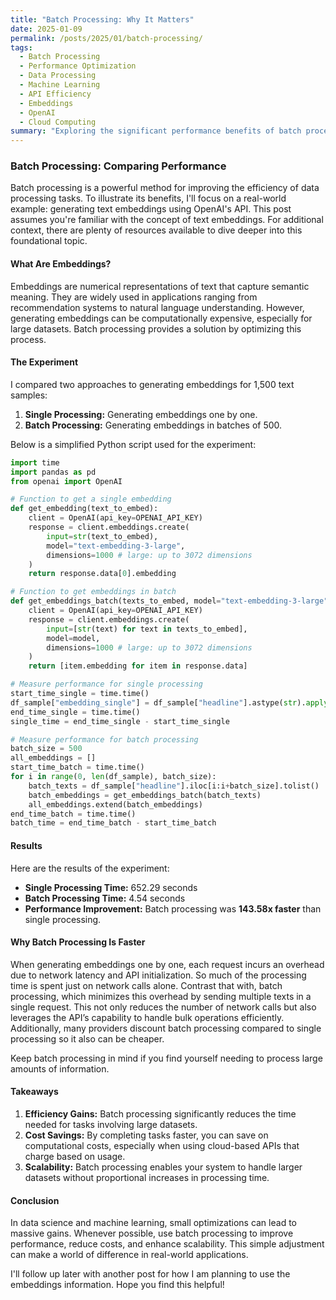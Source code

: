 ```yaml
---
title: "Batch Processing: Why It Matters"
date: 2025-01-09
permalink: /posts/2025/01/batch-processing/
tags:
  - Batch Processing
  - Performance Optimization
  - Data Processing
  - Machine Learning
  - API Efficiency
  - Embeddings
  - OpenAI
  - Cloud Computing
summary: "Exploring the significant performance benefits of batch processing over single processing through a real-world example of generating text embeddings with OpenAI's API. This post highlights how small optimizations can lead to massive efficiency gains in data processing and machine learning tasks."
---
```


### Batch Processing: Comparing Performance

Batch processing is a powerful method for improving the efficiency of data processing tasks. To illustrate its benefits, I'll focus on a real-world example: generating text embeddings using OpenAI's API. This post assumes you're familiar with the concept of text embeddings. For additional context, there are plenty of resources available to dive deeper into this foundational topic.

#### What Are Embeddings?
Embeddings are numerical representations of text that capture semantic meaning. They are widely used in applications ranging from recommendation systems to natural language understanding. However, generating embeddings can be computationally expensive, especially for large datasets. Batch processing provides a solution by optimizing this process.

#### The Experiment
I compared two approaches to generating embeddings for 1,500 text samples:

1. **Single Processing:** Generating embeddings one by one.
2. **Batch Processing:** Generating embeddings in batches of 500.

Below is a simplified Python script used for the experiment:

```python
import time
import pandas as pd
from openai import OpenAI

# Function to get a single embedding
def get_embedding(text_to_embed):
    client = OpenAI(api_key=OPENAI_API_KEY)
    response = client.embeddings.create(
        input=str(text_to_embed),
        model="text-embedding-3-large",
        dimensions=1000 # large: up to 3072 dimensions
    )
    return response.data[0].embedding

# Function to get embeddings in batch
def get_embeddings_batch(texts_to_embed, model="text-embedding-3-large"):
    client = OpenAI(api_key=OPENAI_API_KEY)
    response = client.embeddings.create(
        input=[str(text) for text in texts_to_embed],
        model=model,
        dimensions=1000 # large: up to 3072 dimensions
    )
    return [item.embedding for item in response.data]

# Measure performance for single processing
start_time_single = time.time()
df_sample["embedding_single"] = df_sample["headline"].astype(str).apply(get_embedding)
end_time_single = time.time()
single_time = end_time_single - start_time_single

# Measure performance for batch processing
batch_size = 500
all_embeddings = []
start_time_batch = time.time()
for i in range(0, len(df_sample), batch_size):
    batch_texts = df_sample["headline"].iloc[i:i+batch_size].tolist()
    batch_embeddings = get_embeddings_batch(batch_texts)
    all_embeddings.extend(batch_embeddings)
end_time_batch = time.time()
batch_time = end_time_batch - start_time_batch
```

#### Results
Here are the results of the experiment:

- **Single Processing Time:** 652.29 seconds
- **Batch Processing Time:** 4.54 seconds
- **Performance Improvement:** Batch processing was **143.58x faster** than single processing.

#### Why Batch Processing Is Faster
When generating embeddings one by one, each request incurs an overhead due to network latency and API initialization. So much of the processing time is spent just on network calls alone. Contrast that with, batch processing, which minimizes this overhead by sending multiple texts in a single request. This not only reduces the number of network calls but also leverages the API’s capability to handle bulk operations efficiently. Additionally, many providers discount batch processing compared to single processing so it also can be cheaper.

Keep batch processing in mind if you find yourself needing to process large amounts of information. 

#### Takeaways
1. **Efficiency Gains:** Batch processing significantly reduces the time needed for tasks involving large datasets.
2. **Cost Savings:** By completing tasks faster, you can save on computational costs, especially when using cloud-based APIs that charge based on usage.
3. **Scalability:** Batch processing enables your system to handle larger datasets without proportional increases in processing time.

#### Conclusion
In data science and machine learning, small optimizations can lead to massive gains. Whenever possible, use batch processing to improve performance, reduce costs, and enhance scalability. This simple adjustment can make a world of difference in real-world applications.

I'll follow up later with another post for how I am planning to use the embeddings information. Hope you find this helpful!